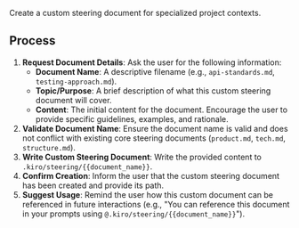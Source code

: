 Create a custom steering document for specialized project contexts.

## Process

1.  **Request Document Details**: Ask the user for the following information:
    -   **Document Name**: A descriptive filename (e.g., `api-standards.md`, `testing-approach.md`).
    -   **Topic/Purpose**: A brief description of what this custom steering document will cover.
    -   **Content**: The initial content for the document. Encourage the user to provide specific guidelines, examples, and rationale.
2.  **Validate Document Name**: Ensure the document name is valid and does not conflict with existing core steering documents (`product.md`, `tech.md`, `structure.md`).
3.  **Write Custom Steering Document**: Write the provided content to `.kiro/steering/{{document_name}}`.
4.  **Confirm Creation**: Inform the user that the custom steering document has been created and provide its path.
5.  **Suggest Usage**: Remind the user how this custom document can be referenced in future interactions (e.g., "You can reference this document in your prompts using `@.kiro/steering/{{document_name}}`").
